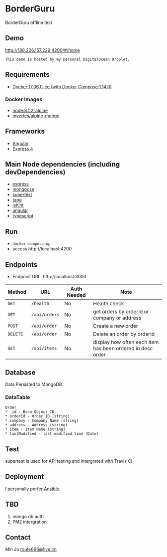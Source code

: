 # BorderGuru
BorderGuru offline test

## Demo
http://188.226.157.229:4200/#/home

    This demo is hosted by my personal DigitalOcean Droplet.

## Requirements
* [Docker:17.06.0-ce (with Docker Compose:1.14.0)](https://docs.docker.com/)

### Docker Images
* [node:8.1.2-alpine](https://hub.docker.com/_/node/)
* [mvertes/alpine-mongo](https://hub.docker.com/r/mvertes/alpine-mongo/)

## Frameworks
* [Angular](https://angular.io/)
* [Express 4](https://expressjs.com/)

## Main Node dependencies (including devDependencies)
* [express](https://www.npmjs.com/package/express)
* [mongoose](https://www.npmjs.com/package/mongoose)
* [supertest](https://www.npmjs.com/package/supertest)
* [tape](https://www.npmjs.com/package/tape)
* [jshint](https://www.npmjs.com/package/jshint)
* [angular](https://www.npmjs.com/package/angular)
* [typescript](https://www.npmjs.com/package/typescript)

## Run
* `docker-compose up`
* access http://localhost:4200

## Endpoints
* Endpoint URL: http://localhost:3000

| Method      | URL             | Auth Needed   | Note                                                           |
| ---         | ---             | ---           | ---                                                        |
| `GET`       | `/health`       | No            | Health check                                               |
| `GET`       | `/api/orders`   | No            | get orders by orderId or company or address                |
| `POST`      | `/api/order`    | No            | Create a new order                                         |
| `DELETE`    | `/api/order`    | No            | Delete an order by orderId                                 |
| `GET`       | `/api/items`    | No             | display how often each item has been ordered in desc order |

## Database
Data Persisted to MongoDB.

### DataTable
    Order
    * _id - Bson Object ID
    * orderId - Order ID (string)
    * company - Company Name (string)
    * address - Address (string)
    * item - Item Name (string)
    * lastModified - last modified time (Date)

## Test
   supertest is used for API testing and intergrated with Travis CI.

## Deployment
I personally perfer [Ansible](http://docs.ansible.com/ansible/docker_module.html).

## TBD
1. mongo db auth
2. PM2 intergration

## Contact
Min Ju <route666@live.cn>